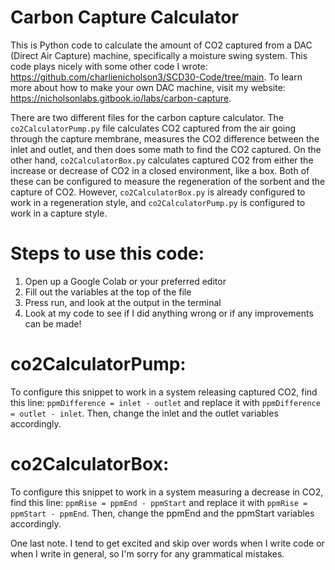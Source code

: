 # Carbon Capture Calculator
This is Python code to calculate the amount of CO2 captured from a DAC (Direct Air Capture) machine, specifically a moisture swing system. This code plays nicely with some other code I wrote: https://github.com/charlienicholson3/SCD30-Code/tree/main. To learn more about how to make your own DAC machine, visit my website: https://nicholsonlabs.gitbook.io/labs/carbon-capture.

There are two different files for the carbon capture calculator. The ```co2CalculatorPump.py``` file calculates CO2 captured from the air going through the capture membrane, measures the CO2 difference between the inlet and outlet, and then does some math to find the CO2 captured. On the other hand, ```co2CalculatorBox.py``` calculates captured CO2 from either the increase or decrease of CO2 in a closed environment, like a box. Both of these can be configured to measure the regeneration of the sorbent and the capture of CO2. However, ```co2CalculatorBox.py``` is already configured to work in a regeneration style, and ```co2CalculatorPump.py``` is configured to work in a capture style. 

# Steps to use this code:
1. Open up a Google Colab or your preferred editor
2. Fill out the variables at the top of the file
3. Press run, and look at the output in the terminal
4. Look at my code to see if I did anything wrong or if any improvements can be made!

# co2CalculatorPump:
To configure this snippet to work in a system releasing captured CO2, find this line: ```ppmDifference = inlet - outlet``` and replace it with ```ppmDifference = outlet - inlet```. Then, change the inlet and the outlet variables accordingly.

# co2CalculatorBox:
To configure this snippet to work in a system measuring a decrease in CO2, find this line: ```ppmRise = ppmEnd - ppmStart``` and replace it with ```ppmRise = ppmStart - ppmEnd```. Then, change the ppmEnd and the ppmStart variables accordingly.

One last note. I tend to get excited and skip over words when I write code or when I write in general, so I'm sorry for any grammatical mistakes.
